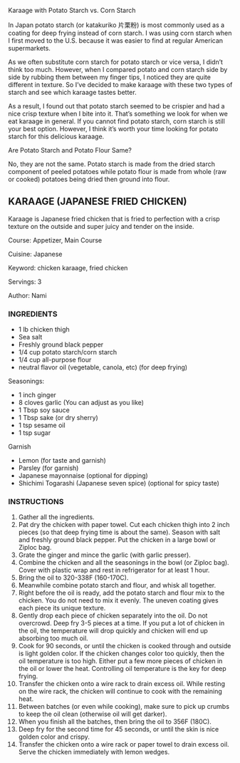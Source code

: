 Karaage with Potato Starch vs. Corn Starch

In Japan potato starch (or katakuriko 片栗粉) is most commonly used as a coating for deep frying instead of corn starch.  I was using corn starch when I first moved to the U.S. because it was easier to find at regular American supermarkets.

As we often substitute corn starch for potato starch or vice versa, I didn’t think too much.  However, when I compared potato and corn starch side by side by rubbing them between my finger tips, I noticed they are quite different in texture.  So I’ve decided to make karaage with these two types of starch and see which karaage tastes better.

As a result, I found out that potato starch seemed to be crispier and had a nice crisp texture when I bite into it.  That’s something we look for when we eat karaage in general.  If you cannot find potato starch, corn starch is still your best option.  However, I think it’s worth your time looking for potato starch for this delicious karaage.

Are Potato Starch and Potato Flour Same?

No, they are not the same.  Potato starch is made from the dried starch component of peeled potatoes while potato flour is made from whole (raw or cooked) potatoes being dried then ground into flour.

## KARAAGE (JAPANESE FRIED CHICKEN) 

Karaage is Japanese fried chicken that is fried to perfection with a crisp texture on the outside and super juicy and tender on the inside.

Course: Appetizer, Main Course

Cuisine: Japanese

Keyword: chicken karaage, fried chicken

Servings: 3

Author: Nami

### INGREDIENTS

* 1 lb chicken thigh
* Sea salt
* Freshly ground black pepper
* 1/4 cup potato starch/corn starch
* 1/4 cup all-purpose flour
* neutral flavor oil (vegetable, canola, etc) (for deep frying)

Seasonings:

* 1 inch ginger
* 8 cloves garlic (You can adjust as you like)
* 1 Tbsp soy sauce
* 1 Tbsp sake (or dry sherry)
* 1 tsp sesame oil
* 1 tsp sugar

Garnish
* Lemon (for taste and garnish)
* Parsley (for garnish)
* Japanese mayonnaise (optional for dipping)
* Shichimi Togarashi (Japanese seven spice) (optional for spicy taste)

### INSTRUCTIONS

1. Gather all the ingredients.
2. Pat dry the chicken with paper towel. Cut each chicken thigh into 2 inch pieces (so that deep frying time is about the same). Season with salt and freshly ground black pepper. Put the chicken in a large bowl or Ziploc bag.
3. Grate the ginger and mince the garlic (with garlic presser).
4. Combine the chicken and all the seasonings in the bowl (or Ziploc bag). Cover with plastic wrap and rest in refrigerator for at least 1 hour.
5. Bring the oil to 320-338F (160-170C).
6. Meanwhile combine potato starch and flour, and whisk all together.
7. Right before the oil is ready, add the potato starch and flour mix to the chicken. You do not need to mix it evenly. The uneven coating gives each piece its unique texture.
8. Gently drop each piece of chicken separately into the oil. Do not overcrowd. Deep fry 3-5 pieces at a time. If you put a lot of chicken in the oil, the temperature will drop quickly and chicken will end up absorbing too much oil.
9. Cook for 90 seconds, or until the chicken is cooked through and outside is light golden color. If the chicken changes color too quickly, then the oil temperature is too high. Either put a few more pieces of chicken in the oil or lower the heat. Controlling oil temperature is the key for deep frying.
10. Transfer the chicken onto a wire rack to drain excess oil. While resting on the wire rack, the chicken will continue to cook with the remaining heat.
11. Between batches (or even while cooking), make sure to pick up crumbs to keep the oil clean (otherwise oil will get darker).
12. When you finish all the batches, then bring the oil to 356F (180C).
13. Deep fry for the second time for 45 seconds, or until the skin is nice golden color and crispy.
14. Transfer the chicken onto a wire rack or paper towel to drain excess oil. Serve the chicken immediately with lemon wedges.
